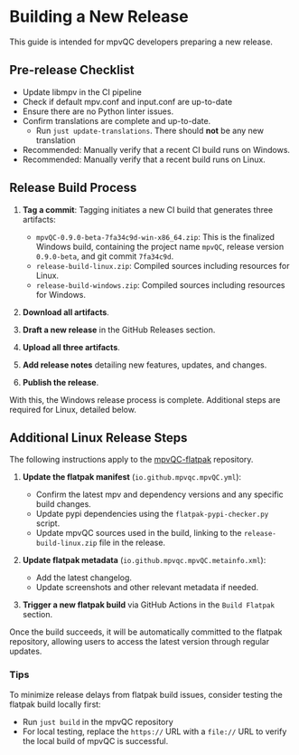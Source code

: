 # Building a New Release

This guide is intended for mpvQC developers preparing a new release.

## Pre-release Checklist

- Update libmpv in the CI pipeline
- Check if default mpv.conf and input.conf are up-to-date
- Ensure there are no Python linter issues.
- Confirm translations are complete and up-to-date.
  - Run `just update-translations`. There should **not** be any new translation
- Recommended: Manually verify that a recent CI build runs on Windows.
- Recommended: Manually verify that a recent build runs on Linux.

## Release Build Process

1. **Tag a commit**: Tagging initiates a new CI build that generates three artifacts:

   - `mpvQC-0.9.0-beta-7fa34c9d-win-x86_64.zip`: This is the finalized Windows build, containing the project name
     `mpvQC`, release version `0.9.0-beta`, and git commit `7fa34c9d`.
   - `release-build-linux.zip`: Compiled sources including resources for Linux.
   - `release-build-windows.zip`: Compiled sources including resources for Windows.

2. **Download all artifacts**.

3. **Draft a new release** in the GitHub Releases section.

4. **Upload all three artifacts**.

5. **Add release notes** detailing new features, updates, and changes.

6. **Publish the release**.

With this, the Windows release process is complete. Additional steps are required for Linux, detailed below.

## Additional Linux Release Steps

The following instructions apply to the [mpvQC-flatpak](https://github.com/mpvqc/mpvQC-flatpak) repository.

1. **Update the flatpak manifest** (`io.github.mpvqc.mpvQC.yml`):

   - Confirm the latest mpv and dependency versions and any specific build changes.
   - Update pypi dependencies using the `flatpak-pypi-checker.py` script.
   - Update mpvQC sources used in the build, linking to the `release-build-linux.zip` file in the release.

2. **Update flatpak metadata** (`io.github.mpvqc.mpvQC.metainfo.xml`):

   - Add the latest changelog.
   - Update screenshots and other relevant metadata if needed.

3. **Trigger a new flatpak build** via GitHub Actions in the `Build Flatpak` section.

Once the build succeeds, it will be automatically committed to the flatpak repository, allowing users to access the
latest version through regular updates.

### Tips

To minimize release delays from flatpak build issues, consider testing the flatpak build locally first:

- Run `just build` in the mpvQC repository
- For local testing, replace the `https://` URL with a `file://` URL to verify the local build of mpvQC is
  successful.
